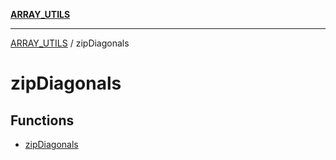 [**ARRAY_UTILS**](../README.md)

***

[ARRAY_UTILS](../README.md) / zipDiagonals

# zipDiagonals

## Functions

- [zipDiagonals](functions/zipDiagonals.md)
